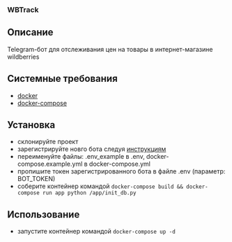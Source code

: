 ### WBTrack

## Описание
Telegram-бот для отслеживания цен на товары в интернет-магазине wildberries 

## Системные требования

* [docker](https://www.docker.com/) 
* [docker-compose](https://docs.docker.com/compose/install/) 

## Установка

* склонируйте проект
* зарегистрируйте новго бота следуя [инструкциям](https://tlgrm.ru/docs/bots#kak-sozdat-bota)
* переименуйте файлы: .env_example в .env, docker-compose.example.yml в docker-compose.yml 
* пропишите токен зарегистрированного бота в файле .env (параметр: BOT_TOKEN)
* соберите контейнер командой `docker-compose build && docker-compose run app python /app/init_db.py`  

## Использование

* запустите контейнер командой `docker-compose up -d`
